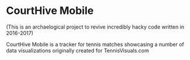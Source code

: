 # CourtHive Mobile

(This is an archaelogical project to revive incredibly hacky code written in 2016-2017)

CourtHive Mobile is a tracker for tennis matches showcasing a number of data visualizations originally created for TennisVisuals.com
